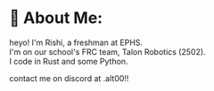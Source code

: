 # 💫 About Me:
heyo! I'm Rishi, a freshman at EPHS.<br>I'm on our school's FRC team, Talon Robotics (2502).<br>I code in Rust and some Python.<br>

 contact me on discord at .alt00!!
